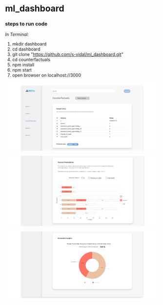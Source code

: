 # ml_dashboard

### steps to run code

_In Terminal:_

1.  mkdir dashboard
2.  cd dashboard
3.  git clone "https://github.com/s-vidal/ml_dashboard.git"
4.  cd counterfactuals
5.  npm install
6.  npm start
7.  open browser on localhost://3000


![alt text](./demo/dataset1_1.png)

![alt text](./demo/dataset1_2.png)

![alt text](./demo/dataset1_3.png)
